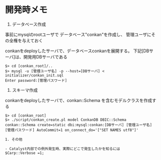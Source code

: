 開発時メモ
=========

1. データベース作成

事前にmysqlのrootユーザで
データベース"conkan"を作成し、
管理ユーザにその全権を与えておく

conkanをdeployしたサーバで、データベースconkanを展開する。
下記[DBサーバ]は、開発用DBサーバである

````
$> cd [conkan_root]/..
$> mysql -u [管理ユーザ名] -p --host=[DBサーバ] < initializer/conkan_init.sql
Enter password:[管理パスワード]
````
1. スキーマ作成

conkanをdeployしたサーバで、conkan::Schema を含むモデルクラスを作成する

````
$> cd [conkan_root]
$> ./script/conkan_create.pl model ConkanDB DBIC::Schema conkan::Schema create=static dbi:mysql:conkan:[DBサーバ] [管理ユーザ名] [管理パスワード] AutoCommit=1 on_connect_do='["SET NAMES utf8"]'

1. その他

- Catalyst内部での例外発生時、実際にどこで発生したかを知るには
$Carp::Verbose =1;

